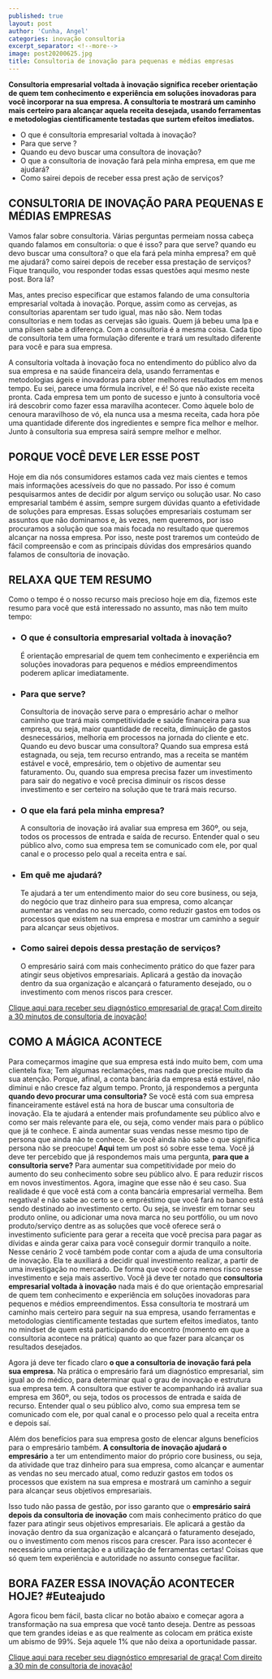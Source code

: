 ```yaml
---
published: true
layout: post
author: 'Cunha, Angel'
categories: inovação consultoria
excerpt_separator: <!--more-->
image: post20200625.jpg
title: Consultoria de inovação para pequenas e médias empresas
---
```

**Consultoria empresarial voltada à inovação significa receber orientação de quem tem conhecimento e experiência em soluções inovadoras para você incorporar na sua empresa. A consultoria te mostrará um caminho mais certeiro para alcançar aquela receita desejada, usando ferramentas e metodologias cientificamente testadas que surtem efeitos imediatos.**
<!--more-->
- O que é consultoria empresarial voltada à inovação? 
- Para que serve ? 
- Quando eu devo buscar uma consultora de inovação? 
- O que a consultoria de inovação fará pela minha empresa, em que me ajudará? 
- Como sairei depois de receber essa prest
ação de serviços?

## CONSULTORIA DE INOVAÇÃO PARA PEQUENAS E MÉDIAS EMPRESAS
Vamos falar sobre consultoria. Várias perguntas permeiam nossa cabeça quando falamos em consultoria: o que é isso? para que serve? quando eu devo buscar uma consultora? o que ela fará pela minha empresa? em quê me ajudará? como sairei depois de receber essa prestação de serviços? Fique tranquilo, vou responder todas essas questões aqui mesmo neste post. Bora lá?

Mas, antes preciso especificar que estamos falando de uma consultoria empresarial voltada à inovação. Porque, assim como as cervejas, as consultorias aparentam ser tudo igual, mas não são. Nem todas consultorias e nem todas as cervejas são iguais. Quem já bebeu uma Ipa e uma pilsen sabe a diferença. Com a consultoria é a mesma coisa. Cada tipo de consultoria tem uma formulação diferente e trará um resultado diferente para você e para sua empresa.

A consultoria voltada à inovação foca no entendimento do público alvo da sua empresa e na saúde financeira dela, usando ferramentas e metodologias ágeis e inovadoras para obter melhores resultados em menos tempo. Eu sei, parece uma fórmula incrível, e é! Só que não existe receita pronta. Cada empresa tem um ponto de sucesso e junto à consultoria você irá descobrir como fazer essa maravilha acontecer. Como àquele bolo de cenoura maravilhoso de vó, ela nunca usa a mesma receita, cada hora põe uma quantidade diferente dos ingredientes e sempre fica melhor e melhor. Junto à consultoria sua empresa sairá sempre melhor e melhor.

## PORQUE VOCÊ DEVE LER ESSE POST
Hoje em dia nós consumidores estamos cada vez mais cientes e temos mais informações acessíveis do que no passado. Por isso é comum pesquisarmos antes de decidir por algum serviço ou solução usar. No caso empresarial também é assim, sempre surgem dúvidas quanto a efetividade de soluções para empresas.  Essas soluções empresariais costumam ser assuntos que não dominamos e, às vezes, nem queremos, por isso procuramos a solução que soa mais focada no resultado que queremos alcançar na nossa empresa. Por isso, neste post traremos um conteúdo de fácil compreensão e com as principais dúvidas dos empresários quando falamos de consultoria de inovação. 

## RELAXA QUE TEM RESUMO
Como o tempo é o nosso recurso mais precioso hoje em dia, fizemos este resumo para você que está interessado no assunto, mas não tem muito tempo:

- ### O que é consultoria empresarial voltada à inovação?
	 É orientação empresarial de quem tem conhecimento e experiência em soluções inovadoras para pequenos e médios empreendimentos poderem aplicar imediatamente.

- ### Para que serve? 
	Consultoria de inovação serve para o empresário achar o melhor caminho que trará mais competitividade e saúde financeira para sua empresa, ou seja, maior quantidade de receita, diminuição de gastos desnecessários, melhoria em processos na jornada do cliente e etc.
Quando eu devo buscar uma consultora? 
Quando sua empresa está estagnada, ou seja, tem recurso entrando, mas a receita se mantém estável e você, empresário, tem o objetivo de aumentar seu faturamento. Ou, quando sua empresa precisa fazer um investimento para sair do negativo e você precisa diminuir os riscos desse investimento e ser certeiro na solução que te trará mais recurso.
- ### O que ela fará pela minha empresa? 
	A consultoria de inovação irá avaliar sua empresa em 360º, ou seja, todos os processos de entrada e saída de recurso. Entender qual o seu público alvo, como sua empresa tem se comunicado com ele, por qual canal e o processo pelo qual a receita entra e saí. 
- ### Em quê me ajudará? 
	Te ajudará a ter um entendimento maior do seu core business, ou seja, do negócio que traz dinheiro para sua empresa, como alcançar aumentar as vendas no seu mercado, como reduzir gastos em todos os processos que existem na sua empresa e mostrar um caminho a seguir para alcançar seus objetivos.
- ### Como sairei depois dessa prestação de serviços?
	O empresário sairá com mais conhecimento prático do que fazer para atingir seus objetivos empresariais. Aplicará a gestão da inovação dentro da sua organização e alcançará o faturamento desejado, ou o investimento com menos riscos para crescer.

[Clique aqui para receber seu diagnóstico empresarial de graça! Com direito a 30 minutos de consultoria de inovação!](https://forms.gle/BZye9mLN6D8Jt28b6)

## COMO A MÁGICA ACONTECE
Para começarmos imagine que sua empresa está indo muito bem, com uma clientela fixa; Tem algumas reclamações, mas nada que precise muito da sua atenção. Porque, afinal, a conta bancária da empresa está estável, não diminui e não cresce faz algum tempo. Pronto, já respondemos a pergunta **quando devo procurar uma consultoria?** 
Se você está com sua empresa financeiramente estável está na hora de buscar uma consultoria de inovação. Ela te ajudará a entender mais profundamente seu público alvo e como ser mais relevante para ele, ou seja, como vender mais para o público que já te conhece. E ainda  aumentar suas vendas nesse mesmo tipo de persona que ainda não te conhece. Se você ainda não sabe o que significa persona não se preocupe! **Aqui** tem um post só sobre esse tema. 
Você já deve ter percebido que já respondemos mais uma pergunta, **para que a consultoria serve?** Para aumentar sua competitividade por meio do aumento do seu conhecimento sobre seu público alvo.  E para reduzir riscos em novos investimentos.
Agora, imagine que esse não é seu caso. Sua realidade é que você está com a conta bancária empresarial vermelha. Bem negativa! e não sabe ao certo se o empréstimo que você fará no banco está sendo destinado ao investimento certo. Ou seja, se investir em tornar seu produto online, ou adicionar uma nova marca no seu portfólio, ou um novo produto/serviço dentre as as soluções que você oferece será o investimento suficiente para gerar a receita que você precisa para pagar as dívidas e ainda gerar caixa para você conseguir dormir tranquilo a noite.
Nesse cenário 2 você também pode contar com a ajuda de uma consultoria de inovação. Ela te auxiliará a decidir qual investimento realizar, a partir de uma investigação no mercado. De forma que você corra menos risco nesse investimento e seja mais assertivo.
Você já deve ter notado que **consultoria empresarial voltada à inovação** nada mais é do que  orientação empresarial de quem tem conhecimento e experiência em soluções inovadoras para pequenos e médios empreendimentos. Essa consultoria te mostrará um caminho mais certeiro para seguir na sua empresa, usando ferramentas e metodologias cientificamente testadas que surtem efeitos imediatos, tanto no mindset de quem está participando do encontro (momento em que a consultoria acontece na prática) quanto ao que fazer para alcançar os resultados desejados. 

Agora já deve ter ficado claro **o que a consultoria de inovação fará pela sua empresa.** Na prática o empresário fará um diagnóstico empresarial, sim igual ao do médico, para determinar qual o grau de inovação e estrutura sua empresa tem. A consultora que estiver te acompanhando irá avaliar sua empresa em 360º, ou seja, todos os processos de entrada e saída de recurso. Entender qual o seu público alvo, como sua empresa tem se comunicado com ele, por qual canal e o processo pelo qual a receita entra e depois saí. 

Além dos benefícios para sua empresa gosto de elencar alguns benefícios para o empresário também. **A consultoria de inovação ajudará o empresário** a ter um entendimento maior do próprio core business, ou seja, da atividade que traz dinheiro para sua empresa, como alcançar e aumentar as vendas no seu mercado atual, como reduzir gastos em todos os processos que existem na sua empresa e mostrará um caminho a seguir para alcançar seus objetivos empresariais.

Isso tudo não passa de gestão, por isso garanto que o **empresário sairá depois da consultoria de inovação** com mais conhecimento prático do que fazer para atingir seus objetivos empresariais. Ele aplicará a gestão da inovação dentro da sua organização e alcançará o faturamento desejado, ou o investimento com menos riscos para crescer. Para isso acontecer é necessário uma orientação e a utilização de ferramentas certas! Coisas que só quem tem experiência e autoridade no assunto consegue facilitar.

## BORA FAZER ESSA INOVAÇÃO ACONTECER HOJE? #Euteajudo
Agora ficou bem fácil, basta clicar no botão abaixo e começar agora a transformação na sua empresa que você tanto deseja. Dentre as pessoas que tem grandes ideias e as que realmente as colocam em prática existe um abismo de 99%. Seja aquele 1% que não deixa a oportunidade passar.

[Clique aqui para receber seu diagnóstico empresarial de graça! Com direito a 30 min de consultoria de inovação!](https://forms.gle/BZye9mLN6D8Jt28b6)
